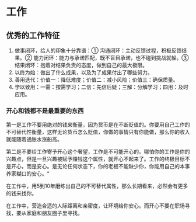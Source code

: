 # 工作
## 优秀的工作特征
1. 做事闭环，给人的印象十分靠谱：① 沟通闭环：主动反馈过程，积极反馈结果。② 能力闭环：能力与承诺匹配，既不盲目承诺，也不碰到挑战就躲。③ 结果闭环：抱着对结果负责的态度，做到自己的最大极限。
2. 以终为始：做出了什么成果，以及为了成果付出了哪些努力。
3. 善用迭代：价值一：降低难度；价值二：减小风险；价值三：确保质量。
4. 学以致用：一需：按需学习；二信：先信后疑；三解：分解学习；四用：及时应用。
### 开心和钱都不是最重要的东西
第一是工作不要用绝对的钱来衡量，因为货币是在不断贬值的。你要用自己工作的不可替代性衡量，这样无论货币怎么贬值，你做的事情只有你能做，那么你的收入就能随着通胀水涨船高。

第二是不要给工作寄予开心这个奢望，工作是不可能开心的。哪怕你的工作是你的兴趣点，但是一旦兴趣被赋予赚钱这个属性，就开心不起来了。工作的终极目标不是开心，而是安心。是无论任何状态下，你的老板不能缺少你，你能用自己的本事养家糊口的安心。“

在工作中，用5到10年磨练出自己的不可替代属性，那么长期看来，必然会有更多的钱来找你。

在工作中，营造合适的人际距离和亲密度，让环境给你安心。而开心不要在职场寻找，要从家庭和朋友圈子里寻找。

